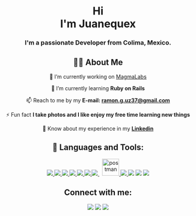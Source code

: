 <h1 align="center">Hi <br> I'm Juanequex</h1>
<h3 align="center">I'm a passionate Developer from Colima, Mexico.</h3>
<div align="center"> <table border="0" cellpadding="0" cellspacing="0" style="width:400px;background-repeat:no-repeat;height:152px;border-radius:15px;background-size:cover;border-spacing:0px;color:rgb(0,0,0);font-family:Lato,Arial,San-serif;line-height:20px;table-layout:fixed;background-image:url('https://blog.magmalabs.io/wp-content/uploads/2022/04/Background.png')">

## 🙋‍♂️ About Me

🔭 I’m currently working on <a href='https://www.magmalabs.io/'>MagmaLabs</a>

🌱 I’m currently learning **Ruby on Rails**

📫 Reach to me by my **E-mail: ramon.g.uz37@gmail.com**

⚡ Fun fact **I take photos and I like enjoy my free time learning new things**

📄 Know about my experience in my **[Linkedin](https://www.linkedin.com/in/juan-ram%C3%B3n-guzm%C3%A1n-aguilar-084a42176/)**

## 🚀 Languages and Tools:

<p align="center">
  <a href="https://www.ruby-lang.org/es/" target="_blank"><img src="https://img.icons8.com/color/48/fa314a/ruby-programming-language.png"/> </a>
  <a href="https://rubyonrails.org/" target="_blank"> <img src="https://img.icons8.com/windows/48/fa314a/ruby-on-rails.png"/> </a>
  <a href="https://reactjs.org/" target="_blank"> <img src="https://img.icons8.com/color/48/000000/react-native.png"/> </a>
  <a href="https://developer.mozilla.org/en-US/docs/Web/JavaScript" target="_blank"> <img src="https://img.icons8.com/color/48/000000/javascript.png"/> </a>
  <a href="https://www.w3.org/html/" target="_blank"> <img src="https://img.icons8.com/color/48/000000/html-5.png"/> </a>
  <a href="https://sass-lang.com/" target="_blank"> <img src="https://img.icons8.com/color/48/000000/sass.png"/> </a>
  <a style="padding-right:8px;" href="https://www.postgresql.org/" target="_blank"> <img src="https://img.icons8.com/color/48/000000/postgreesql.png"/> </a>
  <a href="https://postman.com" target="_blank"> <img src="https://www.vectorlogo.zone/logos/getpostman/getpostman-icon.svg" alt="postman" width="45" height="45"/> </a>
  <a href="https://git-scm.com/" target="_blank"> <img src="https://img.icons8.com/color/48/000000/git.png"/> </a>
  <a href="https://www.figma.com/" target="_blank"> <img src="https://img.icons8.com/color/48/000000/figma--v1.png"/></a>
  <a href="https://www.heroku.com/" target="_blank"> <img src="https://img.icons8.com/color/48/fa314a/heroku.png"/></a>
  <a href="https://ubuntu.com/" target="_blank"> <img src="https://img.icons8.com/color/48/000000/ubuntu--v1.png"/></a>
</p>

## Connect with me:
<p align="center">
<a href = "https://www.linkedin.com/in/juan-ram%C3%B3n-guzm%C3%A1n-aguilar-084a42176/"><img src="https://img.icons8.com/fluent/48/000000/linkedin.png"/></a>
<a href = "https://twitter.com/juanequeX"><img src="https://img.icons8.com/fluent/48/000000/twitter.png"/></a>
<a href = "https://www.instagram.com/juanequex/"><img src="https://img.icons8.com/fluent/48/000000/instagram-new.png"/></a>
</p>
